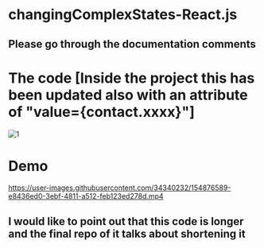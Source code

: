 # changingComplexStates-React.js

## Please go through the documentation comments

# The code [Inside the project this has been updated also with an attribute of "value={contact.xxxx}"]

![1](https://user-images.githubusercontent.com/34340232/154876447-b09df0c5-974b-4d38-97e0-72674ab9de09.png)

# Demo 

https://user-images.githubusercontent.com/34340232/154876589-e8436ed0-3ebf-4811-a512-feb123ed278d.mp4

## I would like to point out that this code is longer and the final repo of it talks about shortening it
